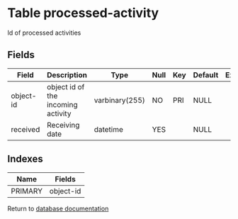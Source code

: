 Table processed-activity
===========

Id of processed activities

Fields
------

| Field     | Description                        | Type           | Null | Key | Default | Extra |
| --------- | ---------------------------------- | -------------- | ---- | --- | ------- | ----- |
| object-id | object id of the incoming activity | varbinary(255) | NO   | PRI | NULL    |       |
| received  | Receiving date                     | datetime       | YES  |     | NULL    |       |

Indexes
------------

| Name    | Fields    |
| ------- | --------- |
| PRIMARY | object-id |


Return to [database documentation](help/database)
